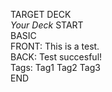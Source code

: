 TARGET DECK  
_Your Deck_
START  
BASIC  
FRONT: This is a test.  
BACK: Test succesful!  
Tags: Tag1 Tag2 Tag3  
END